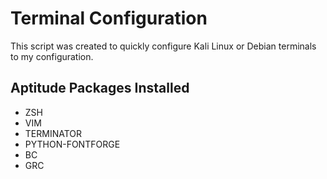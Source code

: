 # Terminal Configuration
This script was created to quickly configure Kali Linux or Debian terminals to my configuration.

## Aptitude Packages Installed
- ZSH
- VIM
- TERMINATOR
- PYTHON-FONTFORGE
- BC
- GRC

